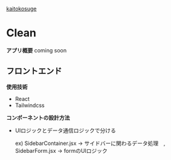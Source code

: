 <a href="https://kaiton-blog.space/">kaitokosuge</a>
<h1>Clean</h1>

<strong>アプリ概要</strong>
coming soon

<h2>フロントエンド</h2>

<strong>使用技術</strong>
<ul>
    <li>React</li>
    <li>Tailwindcss</li>
</ul>

<strong>コンポーネントの設計方法</strong>
<ul>
    <li>UIロジックとデータ通信ロジックで分ける</li>
    <p>ex) SidebarContainer.jsx -> サイドバーに関わるデータ処理　, SidebarForm.jsx -> formのUIロジック</p>
    <p></p>
</ul>

    


